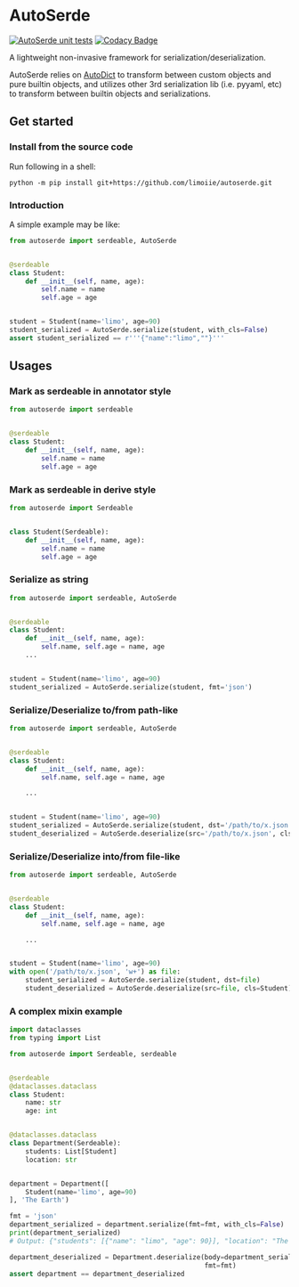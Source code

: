 # AutoSerde

[![AutoSerde unit tests](https://github.com/limoiie/autoserde/actions/workflows/python-package.yml/badge.svg?branch=master)](https://github.com/limoiie/autoserde/actions?branch=master)
[![Codacy Badge](https://app.codacy.com/project/badge/Grade/b5df12ffde7f4d37a8773a3004d22cc5)](https://www.codacy.com/gh/limoiie/autoserde/dashboard?utm_source=github.com&amp;utm_medium=referral&amp;utm_content=limoiie/autoserde&amp;utm_campaign=Badge_Grade)

A lightweight non-invasive framework for serialization/deserialization.

AutoSerde relies on [AutoDict](https://github.com/limoiie/autodict.git) to
transform between custom objects and pure builtin objects, and utilizes other
3rd serialization lib (i.e. pyyaml, etc) to transform between builtin
objects and serializations.

## Get started

### Install from the source code

Run following in a shell:

```shell
python -m pip install git+https://github.com/limoiie/autoserde.git
```

### Introduction

A simple example may be like:

```python
from autoserde import serdeable, AutoSerde


@serdeable
class Student:
    def __init__(self, name, age):
        self.name = name
        self.age = age


student = Student(name='limo', age=90)
student_serialized = AutoSerde.serialize(student, with_cls=False)
assert student_serialized == r'''{"name":"limo",""}'''
```

## Usages

### Mark as serdeable in annotator style

```python
from autoserde import serdeable


@serdeable
class Student:
    def __init__(self, name, age):
        self.name = name
        self.age = age
```

### Mark as serdeable in derive style

```python
from autoserde import Serdeable


class Student(Serdeable):
    def __init__(self, name, age):
        self.name = name
        self.age = age
```

### Serialize as string

```python
from autoserde import serdeable, AutoSerde


@serdeable
class Student:
    def __init__(self, name, age):
        self.name, self.age = name, age
    ...


student = Student(name='limo', age=90)
student_serialized = AutoSerde.serialize(student, fmt='json')
```

### Serialize/Deserialize to/from path-like

```python
from autoserde import serdeable, AutoSerde


@serdeable
class Student:
    def __init__(self, name, age):
        self.name, self.age = name, age

    ...


student = Student(name='limo', age=90)
student_serialized = AutoSerde.serialize(student, dst='/path/to/x.json')
student_deserialized = AutoSerde.deserialize(src='/path/to/x.json', cls=Student)
```

### Serialize/Deserialize into/from file-like

```python
from autoserde import serdeable, AutoSerde


@serdeable
class Student:
    def __init__(self, name, age):
        self.name, self.age = name, age

    ...


student = Student(name='limo', age=90)
with open('/path/to/x.json', 'w+') as file:
    student_serialized = AutoSerde.serialize(student, dst=file)
    student_deserialized = AutoSerde.deserialize(src=file, cls=Student)
```

### A complex mixin example

```python
import dataclasses
from typing import List

from autoserde import Serdeable, serdeable


@serdeable
@dataclasses.dataclass
class Student:
    name: str
    age: int


@dataclasses.dataclass
class Department(Serdeable):
    students: List[Student]
    location: str


department = Department([
    Student(name='limo', age=90)
], 'The Earth')

fmt = 'json'
department_serialized = department.serialize(fmt=fmt, with_cls=False)
print(department_serialized)
# Output: {"students": [{"name": "limo", "age": 90}], "location": "The Earth"}

department_deserialized = Department.deserialize(body=department_serialized,
                                                 fmt=fmt)
assert department == department_deserialized
```
